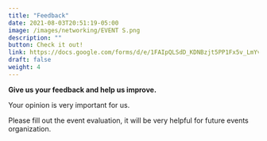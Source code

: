 ```yaml
---
title: "Feedback"
date: 2021-08-03T20:51:19-05:00
image: /images/networking/EVENT S.png
description: ""
button: Check it out! 
link: https://docs.google.com/forms/d/e/1FAIpQLSdD_KDNBzjt5PP1Fx5v_LmYvcwoQ0-zfNZT73zJzgFsxbm7Mw/viewform?vc=0&c=0&w=1&flr=0
draft: false
weight: 4
---
```


**Give us your feedback and help us improve.**

Your opinion is very important for us. 

Please fill out the event evaluation, it will be very helpful for future events organization.



